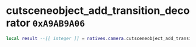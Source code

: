 # cutsceneobject_add_transition_decorator `0xA9AB9A06`

```lua
local result --[[ integer ]] = natives.camera.cutsceneobject_add_transition_decorator(_unk0 --[[ integer ]], _unk1 --[[ integer ]], _unk2 --[[ integer ]], _unk3 --[[ integer ]], _unk4 --[[ integer ]], _unk5 --[[ integer ]], _unk6 --[[ integer ]])
```